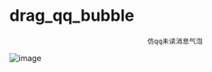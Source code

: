 # drag_qq_bubble
                                      仿qq未读消息气泡
![image](https://github.com/yangmiemie1116/drag_qq_bubble/blob/master/bubble.gif)
